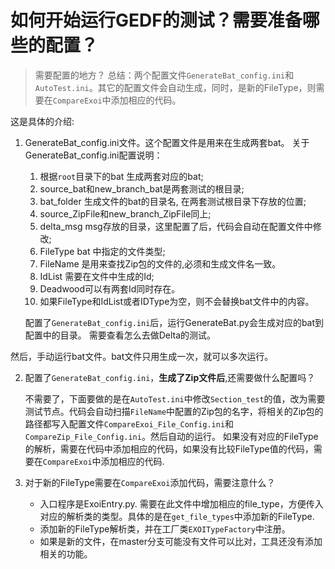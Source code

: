 # 如何开始运行GEDF的测试？需要准备哪些的配置？

> 需要配置的地方？
> 总结：两个配置文件`GenerateBat_config.ini`和`AutoTest.ini`。其它的配置文件会自动生成，同时，是新的FileType，则需要在`CompareExoi`中添加相应的代码。

这是具体的介绍:

1. GenerateBat_config.ini文件。这个配置文件是用来在生成两套bat。
   关于GenerateBat_config.ini配置说明：

    1. 根据`root`目录下的bat 生成两套对应的bat;
    2. source_bat和new_branch_bat是两套测试的根目录;
    3. bat_folder 生成文件的bat的目录名, 在两套测试根目录下存放的位置;
    4. source_ZipFile和new_branch_ZipFile同上;
    5. delta_msg msg存放的目录，这里配置了后，代码会自动在配置文件中修改;
    6. FileType bat 中指定的文件类型;
    7. FileName 是用来查找Zip包的文件的,必须和生成文件名一致。
    8. IdList 需要在文件中生成的Id;
    9. Deadwood可以有两套Id同时存在。
    10. 如果FileType和IdList或者IDType为空，则不会替换bat文件中的内容。

    配置了`GenerateBat_config.ini`后，运行GenerateBat.py会生成对应的bat到配置中的目录。
    需要查看怎么去做Delta的测试。

然后，手动运行bat文件。bat文件只用生成一次，就可以多次运行。

2. 配置了`GenerateBat_config.ini`，**生成了Zip文件后**,还需要做什么配置吗？

    不需要了，下面要做的是在`AutoTest.ini`中修改`Section_test`的值，改为需要测试节点。代码会自动扫描`FileName`中配置的Zip包的名字，将相关的Zip包的路径都写入配置文件`CompareExoi_File_Config.ini`和`CompareZip_File_Config.ini`。然后自动的运行。
    如果没有对应的FileType的解析，需要在代码中添加相应的代码，如果没有比较FileType值的代码，需要在`CompareExoi`中添加相应的代码.

3. 对于新的FileType需要在`CompareExoi`添加代码，需要注意什么？
    - 入口程序是ExoiEntry.py. 需要在此文件中增加相应的file_type，方便传入对应的解析类的类型。具体的是在`get_file_types`中添加新的FileType.
    - 添加新的FileType解析类，并在工厂类`EXOITypeFactory`中注册。
    - 如果是新的文件，在master分支可能没有文件可以比对，工具还没有添加相关的功能。

